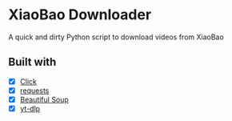 # XiaoBao Downloader

A quick and dirty Python script to download videos from XiaoBao

## Built with

- [x] [Click](https://click.palletsprojects.com/en/8.1.x/)
- [x] [requests](https://requests.readthedocs.io/en/latest/)
- [x] [Beautiful Soup](https://beautiful-soup-4.readthedocs.io/en/latest/)
- [x] [yt-dlp](https://github.com/yt-dlp/yt-dlp)
